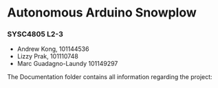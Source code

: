 # Autonomous Arduino Snowplow 
### SYSC4805 L2-3
- Andrew Kong, 101144536
- Lizzy Prak, 101110748
- Marc Guadagno-Laundy 101149297

The Documentation folder contains all information regarding the project:
